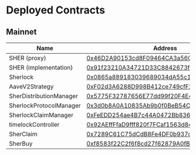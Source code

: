 # Deployed Contracts

## Mainnet

| Name                    | Address                                                                                                                |
| ----------------------- | ---------------------------------------------------------------------------------------------------------------------- |
| SHER (proxy)            | [0x46D2A90153cd8F09464CA3a5605B6BBeC9C2fF01](https://etherscan.io/address/0x46D2A90153cd8F09464CA3a5605B6BBeC9C2fF01) |
| SHER (implementation)   | [0x91f23210A34721D33C8842673f2Ba20146b8C70f](https://etherscan.io/address/0x91f23210A34721D33C8842673f2Ba20146b8C70f) |
| Sherlock                | [0x0865a889183039689034dA55c1Fd12aF5083eabF](https://etherscan.io/address/0x0865a889183039689034dA55c1Fd12aF5083eabF) |
| AaveV2Strategy          | [0xF02d3A6288D998B412ce749cfF244c8ef799f582](https://etherscan.io/address/0xF02d3A6288D998B412ce749cfF244c8ef799f582) |
| SherDistributionManager | [0x5775F32787656E77dd99f20F4E478DdC85fdB31b](https://etherscan.io/address/0x5775F32787656E77dd99f20F4E478DdC85fdB31b) |
| SherlockProtocolManager | [0x3d0b8A0A10835Ab9b0f0BeB54C5400B8aAcaa1D3](https://etherscan.io/address/0x3d0b8A0A10835Ab9b0f0BeB54C5400B8aAcaa1D3) |
| SherlockClaimManager    | [0xFeEDD254ae4B7c44A0472Bb836b813Ce4625Eb84](https://etherscan.io/address/0xFeEDD254ae4B7c44A0472Bb836b813Ce4625Eb84) |
| timelockController      | [0x92AEffFfaD9fff820f7FCaf1563d8467aFe358c4](https://etherscan.io/address/0x92AEffFfaD9fff820f7FCaf1563d8467aFe358c4) |
| SherClaim               | [0x7289C61C75dCdB8Fe4DF0b937c08c9c40902BDd3](https://etherscan.io/address/0x7289C61C75dCdB8Fe4DF0b937c08c9c40902BDd3) |
| SherBuy                 | [0xf8583f22C2f6f8cd27f62879A0fB4319bce262a6](https://etherscan.io/address/0xf8583f22C2f6f8cd27f62879A0fB4319bce262a6) |
